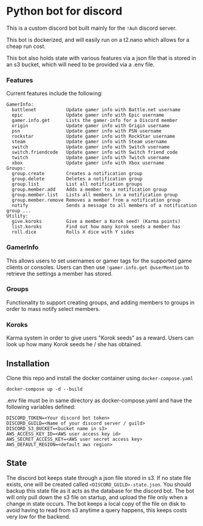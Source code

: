 # Python bot for discord

This is a custom discord bot built mainly for the `!Auh` discord server. 

This bot is dockerized, and will easily run on a t2.nano which allows for a cheap run cost. 

This bot also holds state with various features via a json file that is stored in an s3 bucket, which will need to be provided via a .env file.

### Features

Current features include the following:

```
GamerInfo:
  battlenet           Update gamer info with Battle.net username
  epic                Update gamer info with Epic username
  gamer.info.get      Lists the gamer-info for a Discord member
  origin              Update gamer info with Origin username
  psn                 Update gamer info with PSN username
  rockstar            Update gamer info with RockStar username
  steam               Update gamer info with Steam username
  switch              Update gamer info with Switch username
  switch.friendcode   Update gamer info with Switch friend code
  twitch              Update gamer info with Twitch username
  xbox                Update gamer info with Xbox username
Groups:
  group.create        Creates a notification group
  group.delete        Deletes a notification group
  group.list          List all notification groups
  group.member.add    Adds a member to a notification group
  group.member.list   Lists all members in a notification group
  group.member.remove Removes a member from a notification group
  notify              Sends a message to all members of a notification group ...
Utility:
  give.koroks         Give a member a Korok seed! (Karma points)
  list.koroks         Find out how many korok seeds a member has
  roll.dice           Rolls X dice with Y sides
```

### GamerInfo

This allows users to set usernames or gamer tags for the supported game clients or consoles. Users can then use `!gamer.info.get @userMention` to retrieve the settings a member has stored. 

### Groups

Functionality to support creating groups, and adding members to groups in order to mass notify select members. 

### Koroks

Karma system in order to give users "Korok seeds" as a reward. Users can look up how many Korok seeds he / she has obtained. 

## Installation

Clone this repo and install the docker container using `docker-compose.yaml`

`docker-compose up -d --build`

.env file must be in same directory as docker-compose.yaml and have the following variables defined:

```
DISCORD_TOKEN=<Your discord bot token>
DISCORD_GUILD=<Name of your discord server / guild>
DISCORD_S3_BUCKET=<bucket name in s3>
AWS_ACCESS_KEY_ID=<AWS user access key id>
AWS_SECRET_ACCESS_KEY=<AWS user secret access key>
AWS_DEFAULT_REGION=<default aws region>
```

## State

The discord bot keeps state through a json file stored in s3. If no state file exists, one will be created called `<DISCORD_GUILD>-state.json`. You should backup this state file
as it acts as the database for the discord bot. The bot will only pull down the s3 file on startup, and upload the file only when a change in state occurs. The bot keeps a local copy
of the file on disk to avoid having to read from s3 anytime a query happens, this keeps costs very low for the backend. 
